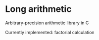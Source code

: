 # Long arithmetic
Arbitrary-precision arithmetic library in C

Currently implemented: factorial calculation
